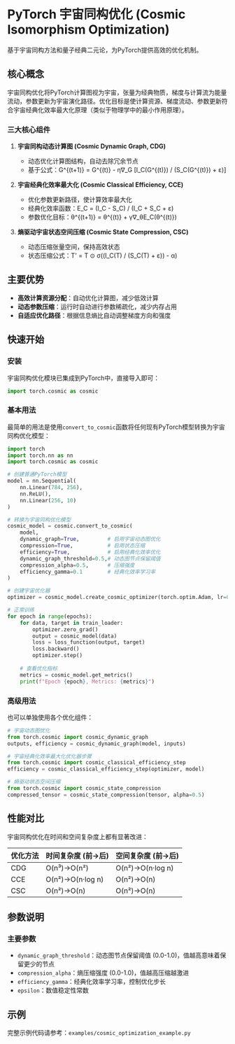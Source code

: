# PyTorch 宇宙同构优化 (Cosmic Isomorphism Optimization)

基于宇宙同构方法和量子经典二元论，为PyTorch提供高效的优化机制。

## 核心概念

宇宙同构优化将PyTorch计算图视为宇宙，张量为经典物质，梯度与计算流为能量流动，参数更新为宇宙演化路径。优化目标是使计算资源、梯度流动、参数更新符合宇宙经典化效率最大化原理（类似于物理学中的最小作用原理）。

### 三大核心组件

1. **宇宙同构动态计算图 (Cosmic Dynamic Graph, CDG)**
   - 动态优化计算图结构，自动去除冗余节点
   - 基于公式：G^{(t+1)} = G^{(t)} - η∇_G [I_C(G^{(t)}) / (S_C(G^{(t)}) + ε)]

2. **宇宙经典化效率最大化 (Cosmic Classical Efficiency, CCE)**
   - 优化参数更新路径，使计算效率最大化
   - 经典化效率函数：E_C = (I_C - S_C) / (I_C + S_C + ε)
   - 参数优化目标：θ^{(t+1)} = θ^{(t)} + γ∇_θE_C(θ^{(t)})

3. **熵驱动宇宙状态空间压缩 (Cosmic State Compression, CSC)**
   - 动态压缩张量空间，保持高效状态
   - 状态压缩公式：T' = T ⊙ σ((I_C(T) / (S_C(T) + ε)) - α)

## 主要优势

- **高效计算资源分配**：自动优化计算图，减少低效计算
- **动态参数压缩**：运行时自动进行参数稀疏化，减少内存占用
- **自适应优化路径**：根据信息熵比自动调整梯度方向和强度

## 快速开始

### 安装

宇宙同构优化模块已集成到PyTorch中，直接导入即可：

```python
import torch.cosmic as cosmic
```

### 基本用法

最简单的用法是使用`convert_to_cosmic`函数将任何现有PyTorch模型转换为宇宙同构优化模型：

```python
import torch
import torch.nn as nn
import torch.cosmic as cosmic

# 创建普通PyTorch模型
model = nn.Sequential(
    nn.Linear(784, 256),
    nn.ReLU(),
    nn.Linear(256, 10)
)

# 转换为宇宙同构优化模型
cosmic_model = cosmic.convert_to_cosmic(
    model,
    dynamic_graph=True,         # 启用宇宙动态图优化
    compression=True,           # 启用状态压缩
    efficiency=True,            # 启用经典化效率优化
    dynamic_graph_threshold=0.5,# 动态图节点保留阈值
    compression_alpha=0.5,      # 压缩强度
    efficiency_gamma=0.1        # 经典化效率学习率
)

# 创建宇宙优化器
optimizer = cosmic_model.create_cosmic_optimizer(torch.optim.Adam, lr=0.001)

# 正常训练
for epoch in range(epochs):
    for data, target in train_loader:
        optimizer.zero_grad()
        output = cosmic_model(data)
        loss = loss_function(output, target)
        loss.backward()
        optimizer.step()
        
    # 查看优化指标
    metrics = cosmic_model.get_metrics()
    print(f"Epoch {epoch}, Metrics: {metrics}")
```

### 高级用法

也可以单独使用各个优化组件：

```python
# 宇宙动态图优化
from torch.cosmic import cosmic_dynamic_graph
outputs, efficiency = cosmic_dynamic_graph(model, inputs)

# 宇宙经典化效率最大化优化器步骤
from torch.cosmic import cosmic_classical_efficiency_step
efficiency = cosmic_classical_efficiency_step(optimizer, model)

# 熵驱动状态空间压缩
from torch.cosmic import cosmic_state_compression
compressed_tensor = cosmic_state_compression(tensor, alpha=0.5)
```

## 性能对比

宇宙同构优化在时间和空间复杂度上都有显著改进：

| 优化方法 | 时间复杂度 (前→后) | 空间复杂度 (前→后) |
|----------|--------------------|---------------------|
| CDG      | O(n³)→O(n²)        | O(n²)→O(n·log n)    |
| CCE      | O(n²)→O(n·log n)   | O(n²)→O(n)          |
| CSC      | O(n²)→O(n)         | O(n²)→O(n)          |

## 参数说明

### 主要参数

- `dynamic_graph_threshold`：动态图节点保留阈值 (0.0-1.0)，值越高意味着保留更少的节点
- `compression_alpha`：熵压缩强度 (0.0-1.0)，值越高压缩越激进
- `efficiency_gamma`：经典化效率学习率，控制优化步长
- `epsilon`：数值稳定性常数

## 示例

完整示例代码请参考：`examples/cosmic_optimization_example.py` 